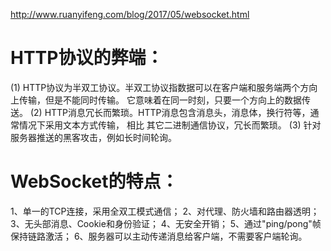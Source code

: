 http://www.ruanyifeng.com/blog/2017/05/websocket.html

# HTTP协议的弊端： 
(1) HTTP协议为半双工协议。半双工协议指数据可以在客户端和服务端两个方向上传输，但是不能同时传输。
它意味着在同一时刻，只要一个方向上的数据传送。 
(2) HTTP消息冗长而繁琐。HTTP消息包含消息头，消息体，换行符等，通常情况下采用文本方式传输，
相比 其它二进制通信协议，冗长而繁琐。
(3) 针对服务器推送的黑客攻击，例如长时间轮询。 
# WebSocket的特点： 
1、单一的TCP连接，采用全双工模式通信； 
2、对代理、防火墙和路由器透明；
3、无头部消息、Cookie和身份验证； 
4、无安全开销； 
5、通过"ping/pong"帧保持链路激活； 
6、服务器可以主动传递消息给客户端，不需要客户端轮询。